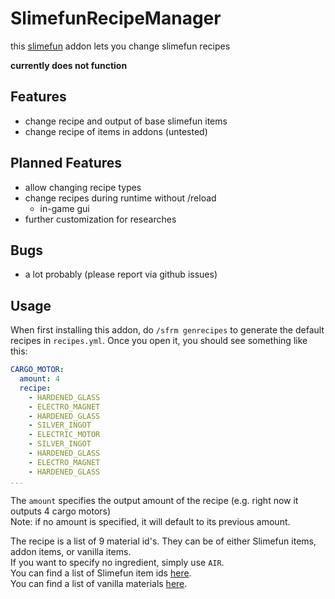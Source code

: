 # SlimefunRecipeManager

this [slimefun](https://github.com/Slimefun/Slimefun4) addon lets you change slimefun recipes 

**currently does not function**

## Features

- change recipe and output of base slimefun items
- change recipe of items in addons (untested)

## Planned Features

- allow changing recipe types
- change recipes during runtime without /reload
  - in-game gui
- further customization for researches

## Bugs

- a lot probably (please report via github issues)

## Usage

When first installing this addon, do `/sfrm genrecipes` to generate the default recipes in `recipes.yml`. Once you open it, you should see something like this:

```yaml
CARGO_MOTOR:
  amount: 4
  recipe:
    - HARDENED_GLASS
    - ELECTRO_MAGNET
    - HARDENED_GLASS
    - SILVER_INGOT
    - ELECTRIC_MOTOR
    - SILVER_INGOT
    - HARDENED_GLASS
    - ELECTRO_MAGNET
    - HARDENED_GLASS
...
```

The `amount` specifies the output amount of the recipe (e.g. right now it outputs 4 cargo motors)<br>
Note: if no amount is specified, it will default to its previous amount. <br>

The recipe is a list of 9 material id's. They can be of either Slimefun items, addon items, or vanilla items.<br>
If you want to specify no ingredient, simply use `AIR`. <br>
You can find a list of Slimefun item ids [here](https://sf-items.walshy.dev/). <br>
You can find a list of vanilla materials [here](https://hub.spigotmc.org/javadocs/spigot/org/bukkit/Material.html). <br>
